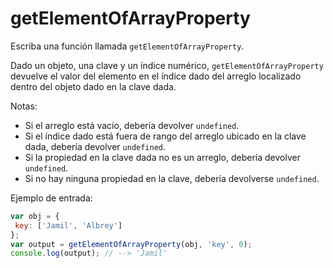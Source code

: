 # getElementOfArrayProperty

Escriba una función llamada `getElementOfArrayProperty`.

Dado un objeto, una clave y un índice numérico, `getElementOfArrayProperty` devuelve el valor del elemento en el índice dado del arreglo localizado dentro del objeto dado en la clave dada.

Notas:
* Si el arreglo está vacío, debería devolver `undefined`.
* Si el índice dado está fuera de rango del arreglo ubicado en la clave dada, debería devolver `undefined`.
* Si la propiedad en la clave dada no es un arreglo, debería devolver `undefined`.
* Si no hay ninguna propiedad en la clave, debería devolverse `undefined`.

Ejemplo de entrada:

```js
var obj = {
 key: ['Jamil', 'Albrey']
};
var output = getElementOfArrayProperty(obj, 'key', 0);
console.log(output); // --> 'Jamil'
```
